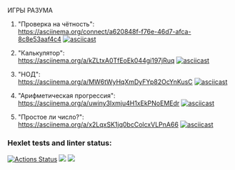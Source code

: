ИГРЫ РАЗУМА  
1. "Проверка на чётность":  
   https://asciinema.org/connect/a620848f-f76e-46d7-afca-8c8e53aaf4c4
   [![asciicast](https://asciinema.org/a/Bh2TXmtBijXQ43NBsamHmFPxm.svg)](https://asciinema.org/a/Bh2TXmtBijXQ43NBsamHmFPxm)


3. "Калькулятор":  
   https://asciinema.org/a/kZLtxA0TfEoEk044gi197jRuq
   [![asciicast](https://asciinema.org/a/kZLtxA0TfEoEk044gi197jRuq.svg)](https://asciinema.org/a/kZLtxA0TfEoEk044gi197jRuq)


5. "НОД":  
   https://asciinema.org/a/MW6tWyHqXmDyFYp82OcYnKusC
   [![asciicast](https://asciinema.org/a/MW6tWyHqXmDyFYp82OcYnKusC.svg)](https://asciinema.org/a/MW6tWyHqXmDyFYp82OcYnKusC)
   

7. "Арифметическая прогрессия":  
   https://asciinema.org/a/uwiny3Ixmju4H1xEkPNoEMEdr
   [![asciicast](https://asciinema.org/a/uwiny3Ixmju4H1xEkPNoEMEdr.svg)](https://asciinema.org/a/uwiny3Ixmju4H1xEkPNoEMEdr)
   

9. "Простое ли число?":  
   https://asciinema.org/a/x2LqxSK1jq0bcColcxVLPnA66
   [![asciicast](https://asciinema.org/a/MW6tWyHqXmDyFYp82OcYnKusC.svg)](https://asciinema.org/a/MW6tWyHqXmDyFYp82OcYnKusC)
   





### Hexlet tests and linter status:
[![Actions Status](https://github.com/smolyAS/java-project-61/workflows/hexlet-check/badge.svg)](https://github.com/smolyAS/java-project-61/actions)
<a href="https://codeclimate.com/github/codeclimate/codeclimate/maintainability"><img src="https://api.codeclimate.com/v1/badges/a99a88d28ad37a79dbf6/maintainability" /></a>
<a href="https://codeclimate.com/github/codeclimate/codeclimate/test_coverage"><img src="https://api.codeclimate.com/v1/badges/a99a88d28ad37a79dbf6/test_coverage" /></a>


